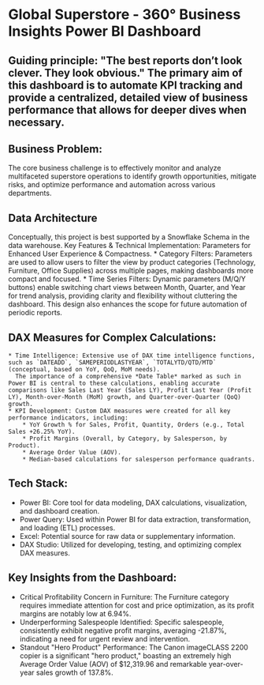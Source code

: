 # Global Superstore - 360° Business Insights Power BI Dashboard

## Guiding principle: "The best reports don’t look clever. They look obvious." The primary aim of this dashboard is to automate KPI tracking and provide a centralized, detailed view of business performance that allows for deeper dives when necessary.
## Business Problem:
The core business challenge is to effectively monitor and analyze multifaceted superstore operations to identify growth opportunities, mitigate risks, and optimize performance and automation across various departments. 

## Data Architecture
Conceptually, this project is best supported by a Snowflake Schema in the data warehouse.
Key Features & Technical Implementation: Parameters for Enhanced User Experience & Compactness.
    * Category Filters: Parameters are used to allow users to filter the view by product categories (Technology, Furniture, Office Supplies) across multiple pages, making dashboards more compact and focused.
    * Time Series Filters: Dynamic parameters (M/Q/Y buttons) enable switching chart views between Month, Quarter, and Year for trend analysis, providing clarity and flexibility without cluttering the dashboard. This design also enhances the scope for future automation of periodic reports.

## DAX Measures for Complex Calculations:
    * Time Intelligence: Extensive use of DAX time intelligence functions, such as `DATEADD`, `SAMEPERIODLASTYEAR`, `TOTALYTD/QTD/MTD` (conceptual, based on YoY, QoQ, MoM needs). 
      The importance of a comprehensive *Date Table* marked as such in Power BI is central to these calculations, enabling accurate comparisons like Sales Last Year (Sales LY), Profit Last Year (Profit LY), Month-over-Month (MoM) growth, and Quarter-over-Quarter (QoQ) growth.
    * KPI Development: Custom DAX measures were created for all key performance indicators, including:
        * YoY Growth % for Sales, Profit, Quantity, Orders (e.g., Total Sales +26.25% YoY).
        * Profit Margins (Overall, by Category, by Salesperson, by Product).
        * Average Order Value (AOV).
        * Median-based calculations for salesperson performance quadrants.

## Tech Stack:
* Power BI: Core tool for data modeling, DAX calculations, visualization, and dashboard creation.
* Power Query: Used within Power BI for data extraction, transformation, and loading (ETL) processes.
* Excel: Potential source for raw data or supplementary information.
* DAX Studio: Utilized for developing, testing, and optimizing complex DAX measures.

## Key Insights from the Dashboard:
* Critical Profitability Concern in Furniture: The Furniture category requires immediate attention for cost and price optimization, as its profit margins are notably low at 6.94%.
* Underperforming Salespeople Identified: Specific salespeople, consistently exhibit negative profit margins, averaging -21.87%, indicating a need for urgent review and intervention.
* Standout "Hero Product" Performance: The Canon imageCLASS 2200 copier is a significant "hero product," boasting an extremely high Average Order Value (AOV) of $12,319.96 and remarkable year-over-year sales growth of 137.8%.
